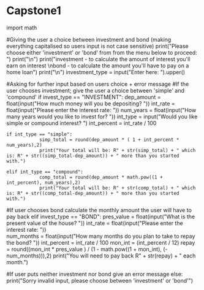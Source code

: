 # Capstone1
import math

#Giving the user a choice between investment and bond (making everything capitalised so users input is not case sensitive)
print("Please choose either 'investment' or 'bond' from  from the menu below to proceed: ")
print("\n")
print("investment - to calculate the amount of interest you'll earn on interest \nbond - to calculate the amount you'll have to pay on a home loan")
print("\n")
investment_type = input("Enter here: ").upper()

#Asking for further input based on users choice + error message
#If the user chooses investment; give the user a choice between 'simple' and 'compound' 
if invest_type == "INVESTMENT":
    dep_amount = float(input("How much money will you be depositing? "))
    int_rate = float(input("Please enter the interest rate: "))
    num_years = float(input("How many years would you like to invest for? "))
    int_type = input("Would you like simple or compound interest? ")
    int_percent = int_rate / 100
    
    if int_type == "simple":
                simp_total = round(dep_amount * ( 1 + int_percent * num_years),2)
                print("Your total will be: R" + str(simp_total) + " which is: R" + str((simp_total-dep_amount)) + " more than you started with.")
         
    elif int_type == "compound":
                comp_total = round(dep_amount * math.pow((1 + int_percent), num_years),2)
                print("Your total will be: R" + str(comp_total) + " which is: R" + str((comp_total-dep_amount)) + " more than you started with.")

#If user chooses bond calculate the monthly amount the user will have to pay back
elif invest_type == "BOND":
    pres_value = float(input("What is the present value of the house? "))
    int_rate = float(input("Please enter the interest rate: "))                   
    num_months = float(input("How many months do you plan to take to repay the bond? "))
    int_percent = int_rate / 100
    mon_int = (int_percent / 12)
    repay = round((mon_int * pres_value ) / (1 - math.pow((1 + mon_int), (- num_months))),2)
    print("You will need to pay back R" + str(repay) + " each month.")

#If user puts neither investment nor bond give an error message
else:
    print("Sorry invalid input, please choose between 'investment' or 'bond'")
    
